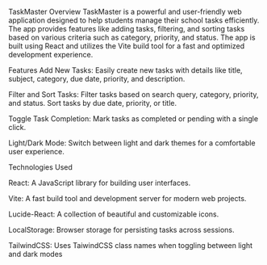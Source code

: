 TaskMaster
Overview
TaskMaster is a powerful and user-friendly web application designed to help students manage their school tasks efficiently. The app provides features like adding tasks, filtering, and sorting tasks based on various criteria such as category, priority, and status. The app is built using React and utilizes the Vite build tool for a fast and optimized development experience.

Features
Add New Tasks: Easily create new tasks with details like title, subject, category, due date, priority, and description.

Filter and Sort Tasks: Filter tasks based on search query, category, priority, and status. Sort tasks by due date, priority, or title.

Toggle Task Completion: Mark tasks as completed or pending with a single click.

Light/Dark Mode: Switch between light and dark themes for a comfortable user experience.

Technologies Used

React: A JavaScript library for building user interfaces.

Vite: A fast build tool and development server for modern web projects.

Lucide-React: A collection of beautiful and customizable icons.

LocalStorage: Browser storage for persisting tasks across sessions.

TailwindCSS: Uses TaiwindCSS class names when toggling between light and dark modes
